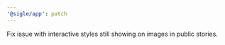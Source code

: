 ```yaml
---
'@sigle/app': patch
---
```


Fix issue with interactive styles still showing on images in public stories.

